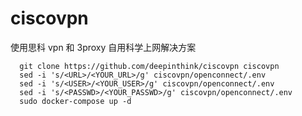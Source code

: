 # ciscovpn

使用思科 vpn 和 3proxy 自用科学上网解决方案

```
  git clone https://github.com/deepinthink/ciscovpn ciscovpn
  sed -i 's/<URL>/<YOUR_URL>/g' ciscovpn/openconnect/.env
  sed -i 's/<USER>/<YOUR_USER>/g' ciscovpn/openconnect/.env
  sed -i 's/<PASSWD>/<YOUR_PASSWD>/g' ciscovpn/openconnect/.env
  sudo docker-compose up -d
```
